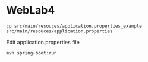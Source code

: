 # WebLab4
`cp src/main/resouces/application.properties_example src/main/resouces/application.properties`

Edit application.properties file

`mvn spring-boot:run`